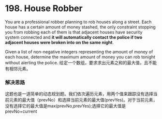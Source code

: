 # 198. House Robber
You are a professional robber planning to rob houses along a street. Each house has a certain amount of money stashed, the only constraint stopping you from robbing each of them is that adjacent houses have security system connected and **it will automatically contact the police if two adjacent houses were broken into on the same night**.

Given a list of non-negative integers representing the amount of money of each house, determine the maximum amount of money you can rob tonight without alerting the police.
给定一个数组，要求求出元素之和的最大值，且不能有相邻元素。
### 解决思路
这题也是一道简单的动态规划题。我们依次遍历元素，用两个值来跟踪没有选择当前元素的最大值（prevNo）和选择当前元素的最大值(prevYes)。对于当前元素，没有选择它的最大值是max(prevNo,prevYes);选择它的最大值是prevNo+current
